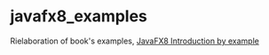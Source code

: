 # javafx8_examples
Rielaboration of book's examples, [JavaFX8 Introduction by example](http://www.apress.com/9781430264606)
